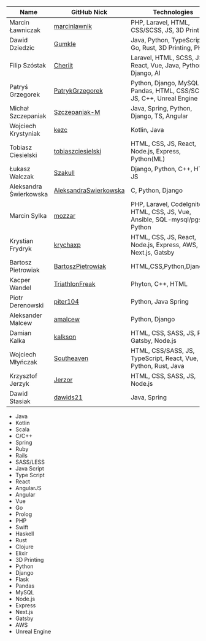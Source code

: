 |           Name            |              GitHub Nick                                 |             Technologies                                        |
|---------------------------|----------------------------------------------------------|-----------------------------------------------------------------|
|    Marcin Ławniczak       | [marcinlawnik](https://github.com/marcinlawnik)          | PHP, Laravel, HTML, CSS/SCSS, JS, 3D Printing,                  |
|      Dawid Dziedzic       | [Gumkle](https://github.com/Gumkle)                      | Java, Python, TypeScript, Go, Rust, 3D Printing, PHP            |
|       Filip Szóstak       | [Cheriit](https://github.com/cheriit)                    | Laravel, HTML, SCSS, JS, React, Vue, Java, Python, Django, AI   |
|      Patryś Grzegorek     | [PatrykGrzegorek](https://github.com/PatrykGrzegorek)    | Python, Django, MySQL, Pandas, HTML, CSS/SCSS, JS, C++, Unreal Engine|
|     Michał Szczepaniak    | [Szczepaniak-M](https://github.com/Szczepaniak-M)        | Java, Spring, Python, Django, TS, Angular                       |
|    Wojciech Krystyniak    | [kezc](https://github.com/kezc)                          | Kotlin, Java                                                    |
|     Tobiasz Ciesielski    | [tobiaszciesielski](https://github.com/tobiaszciesielski)| HTML, CSS, JS, React, Node.js, Express, Python(ML)              |
|       Łukasz Walczak      | [Szakull](https://github.com/Szakull)                    | Django, Python, C++, HTML, JS                                   |
|  Aleksandra Świerkowska   | [AleksandraSwierkowska](https://github.com/AleksandraSwierkowska)| C, Python, Django              |
|    Marcin Sylka           | [mozzar](https://github.com/mozzar)                      | PHP, Laravel, CodeIgniter, HTML, CSS, JS, Vue, Ansible, SQL-mysql/pgsql, Python     |
|	   Krystian Frydryk      	| [krychaxp](https://github.com/krychaxp)				              | HTML, CSS, JS, React, Node.js, Express, AWS, Next.js, Gatsby    |
|    Bartosz Pietrowiak     | [BartoszPietrowiak](https://github.com/BartoszPietrowiak)| HTML,CSS,Python,Django,JS                                       |
|      Kacper Wandel        | [TriathlonFreak](https://github.com/TriathlonFreak)      | Phyton, C++, HTML                                               |
|     Piotr Derenowski      | [piter104](https://github.com/piter104)                  | Python, Java Spring                                             | 
|    Aleksander Malcew      | [amalcew](https://github.com/amalcew)                    | Python, Django                                                  |
|     Damian Kalka          | [kalkson](https://github.com/kalkson)                    | HTML, CSS, SASS, JS, React, Gatsby, Node.js                     | 
|     Wojciech Młyńczak     | [Southeaven](https://github.com/Southeaven)              | HTML, CSS/SASS, JS, TypeScript, React, Vue, Python, Rust, Java  |
|     Krzysztof Jerzyk      | [Jerzor](https://github.com/jerzor)                      | HTML, CSS, SASS, JS, Node.js                                    |
|    Dawid Stasiak     | [dawids21](https://github.com/dawids21)                  | Java, Spring                                                        |

 - Java
 - Kotlin
 - Scala
 - C/C++
 - Spring
 - Ruby
 - Rails
 - SASS/LESS
 - Java Script
 - Type Script
 - React
 - AngularJS
 - Angular
 - Vue
 - Go
 - Prolog
 - PHP
 - Swift
 - Haskell
 - Rust
 - Clojure
 - Elixir
 - 3D Printing
 - Python
 - Django
 - Flask
 - Pandas
 - MySQL
 - Node.js
 - Express
 - Next.js
 - Gatsby
 - AWS
 - Unreal Engine
